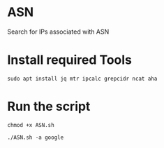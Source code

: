 # ASN
Search for IPs associated with ASN

# Install required Tools

```
sudo apt install jq mtr ipcalc grepcidr ncat aha
```

# Run the script

```
chmod +x ASN.sh
```
```
./ASN.sh -a google
```

